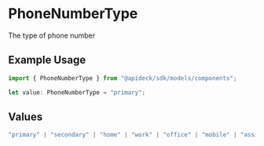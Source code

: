 # PhoneNumberType

The type of phone number

## Example Usage

```typescript
import { PhoneNumberType } from "@apideck/sdk/models/components";

let value: PhoneNumberType = "primary";
```

## Values

```typescript
"primary" | "secondary" | "home" | "work" | "office" | "mobile" | "assistant" | "fax" | "direct-dial-in" | "personal" | "other"
```